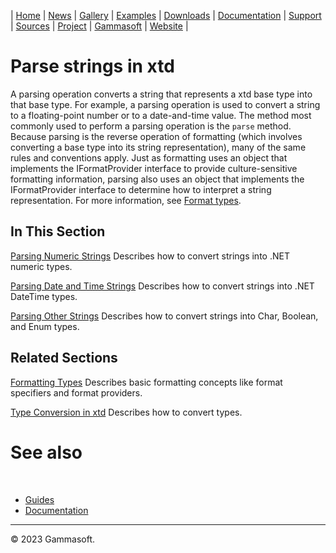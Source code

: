 | [Home](home.md) | [News](news.md) | [Gallery](gallery.md) | [Examples](examples.md) | [Downloads](downloads.md) | [Documentation](documentation.md) | [Support](support.md) | [Sources](https://github.com/gammasoft71/xtd) | [Project](https://sourceforge.net/projects/xtdpro/) | [Gammasoft](gammasoft.md) | [Website](https://gammasoft71.github.io/xtd) |

# Parse strings in xtd

A parsing operation converts a string that represents a xtd base type into that base type. 
For example, a parsing operation is used to convert a string to a floating-point number or to a date-and-time value.
The method most commonly used to perform a parsing operation is the `parse` method. 
Because parsing is the reverse operation of formatting (which involves converting a base type into its string representation), many of the same rules and conventions apply. 
Just as formatting uses an object that implements the IFormatProvider interface to provide culture-sensitive formatting information, parsing also uses an object that implements the IFormatProvider interface to determine how to interpret a string representation. 
For more information, see [Format types](format_overview.md).

## In This Section

[Parsing Numeric Strings](parse_numeric_strings.md) Describes how to convert strings into .NET numeric types.

[Parsing Date and Time Strings](parse_date_and_time_strings.md) Describes how to convert strings into .NET DateTime types.

[Parsing Other Strings](parse_other_type_strings.md) Describes how to convert strings into Char, Boolean, and Enum types.

## Related Sections

[Formatting Types](format_overview.md) Describes basic formatting concepts like format specifiers and format providers.

[Type Conversion in xtd](type_conversion_overview_overview.md) Describes how to convert types.

# See also
​
* [Guides](guides.md)
* [Documentation](documentation.md)

______________________________________________________________________________________________

© 2023 Gammasoft.
